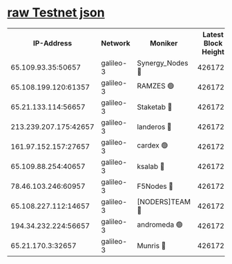 [raw Testnet json](https://rpc-check.androt.stavr.tech/androt/rpcandrot_result.json)
=

<table><tr><th>IP-Address</th><th>Network</th><th>Moniker</th><th>Latest Block Height</th><th>Earliest Block Height</th><th>Catching Up</th><th>Tx Index</th><th>Voting Power</th><th>Scan Time</th></tr><tr><td>65.109.93.35:50657</td><td>galileo-3</td><td>Synergy_Nodes 🔴</td><td>4261728</td><td>0</td><td>False</td><td>on</td><td>960602</td><td>2023-12-17T08:22:33.891466575UTC</td></tr><tr><td>65.108.199.120:61357</td><td>galileo-3</td><td>RAMZES 🟢</td><td>4261726</td><td>1</td><td>False</td><td>on</td><td>0</td><td>2023-12-17T08:22:20.597173477UTC</td></tr><tr><td>65.21.133.114:56657</td><td>galileo-3</td><td>Staketab 🔴</td><td>4261729</td><td>90001</td><td>False</td><td>on</td><td>2</td><td>2023-12-17T08:22:34.920488371UTC</td></tr><tr><td>213.239.207.175:42657</td><td>galileo-3</td><td>landeros 🔴</td><td>4261724</td><td>2642001</td><td>False</td><td>on</td><td>72</td><td>2023-12-17T08:22:08.746890602UTC</td></tr><tr><td>161.97.152.157:27657</td><td>galileo-3</td><td>cardex 🟢</td><td>4261728</td><td>2945323</td><td>False</td><td>on</td><td>0</td><td>2023-12-17T08:22:34.232737337UTC</td></tr><tr><td>65.109.88.254:40657</td><td>galileo-3</td><td>ksalab 🔴</td><td>4261725</td><td>3000356</td><td>False</td><td>on</td><td>31931</td><td>2023-12-17T08:22:16.174132120UTC</td></tr><tr><td>78.46.103.246:60957</td><td>galileo-3</td><td>F5Nodes 🔴</td><td>4261729</td><td>3057001</td><td>False</td><td>off</td><td>24</td><td>2023-12-17T08:22:34.518793031UTC</td></tr><tr><td>65.108.227.112:14657</td><td>galileo-3</td><td>[NODERS]TEAM 🔴</td><td>4261724</td><td>3176323</td><td>False</td><td>on</td><td>959621</td><td>2023-12-17T08:22:09.086009752UTC</td></tr><tr><td>194.34.232.224:56657</td><td>galileo-3</td><td>andromeda 🟢</td><td>4261725</td><td>4161725</td><td>False</td><td>off</td><td>0</td><td>2023-12-17T08:22:15.812005114UTC</td></tr><tr><td>65.21.170.3:32657</td><td>galileo-3</td><td>Munris 🔴</td><td>4261727</td><td>4161727</td><td>False</td><td>off</td><td>414</td><td>2023-12-17T08:22:25.353971628UTC</td></tr></table>
